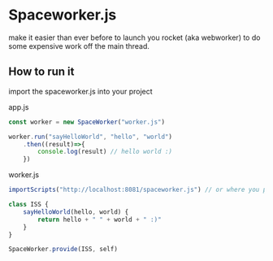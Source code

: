 # Spaceworker.js

make it easier than ever before to launch you rocket (aka webworker) to do some expensive work off the main thread.


## How to run it

import the spaceworker.js into your project

app.js
```javascript
const worker = new SpaceWorker("worker.js")

worker.run("sayHelloWorld", "hello", "world")
    .then((result)=>{
        console.log(result) // hello world :)
    })
```
worker.js
```javascript
importScripts("http://localhost:8081/spaceworker.js") // or where you put the spaceworker.js file

class ISS {
    sayHelloWorld(hello, world) {
        return hello + " " + world + " :)"
    }
}

SpaceWorker.provide(ISS, self)
```